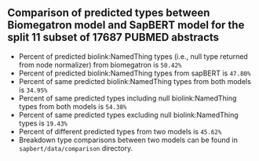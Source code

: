 ## Comparison of predicted types between Biomegatron model and SapBERT model for the split 11 subset of 17687 PUBMED abstracts
- Percent of predicted biolink:NamedThing types (i.e., null type returned from node normalizer) from biomegatron is `50.42%`
- Percent of predicted biolink:NamedThing types from sapBERT is `47.80%`
- Percent of same predicted biolink:NamedThing types from both models is `34.95%`
- Percent of same predicted types including null biolink:NamedThing types from both models is `54.38%`
- Percent of same predicted types excluding null biolink:NamedThing types is `19.43%`
- Percent of different predicted types from two models is `45.62%`
- Breakdown type comparisons between two models can be found in `sapbert/data/comparison` directory.
